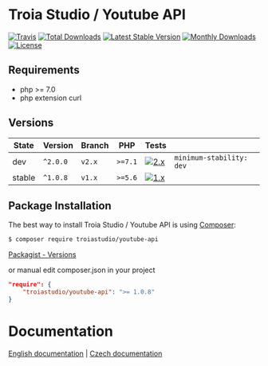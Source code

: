# Troia Studio / Youtube API

[![Travis](https://travis-ci.org/TroiaStudio/YoutubeAPI.svg?branch=master)](https://travis-ci.org/TroiaStudio/YoutubeAPI)
[![Total Downloads](https://poser.pugx.org/troiastudio/youtube-api/downloads)](https://packagist.org/packages/troiastudio/youtube-api)
[![Latest Stable Version](https://poser.pugx.org/troiastudio/youtube-api/v/stable)](https://packagist.org/packages/troiastudio/youtube-api)
[![Monthly Downloads](https://poser.pugx.org/troiastudio/youtube-api/d/monthly)](https://packagist.org/packages/troiastudio/youtube-api)
[![License](https://poser.pugx.org/troiastudio/youtube-api/license)](https://packagist.org/packages/troiastudio/youtube-api)

## Requirements
- php >= 7.0
- php extension curl


## Versions

| State  | Version  | Branch | PHP     | Tests |  |
|--------|----------|--------|---------|-------|--|
| dev    | `^2.0.0` | `v2.x`  | `>=7.1` | [![2.x](https://travis-ci.org/TroiaStudio/YoutubeAPI.svg?branch=v2.x)](https://travis-ci.org/TroiaStudio/YoutubeAPI) | `minimum-stability: dev` |
| stable | `^1.0.8` | `v1.x`  | `>=5.6` | [![1.x](https://travis-ci.org/TroiaStudio/YoutubeAPI.svg?branch=v1.x)](https://travis-ci.org/TroiaStudio/YoutubeAPI) | |


Package Installation
--------------------
The best way to install Troia Studio / Youtube API is using [Composer](http://getcomposer.org/):

```sh
$ composer require troiastudio/youtube-api
```

[Packagist - Versions](https://packagist.org/packages/troiastudio/youtube-api)

or manual edit composer.json in your project

```json
"require": {
    "troiastudio/youtube-api": ">= 1.0.8"
}
```


Documentation
=============

[English documentation](https://github.com/TroiaStudio/YoutubeAPI/blob/master/docs/en/index.md) | [Czech documentation](https://github.com/TroiaStudio/YoutubeAPI/blob/master/docs/cs/index.md)